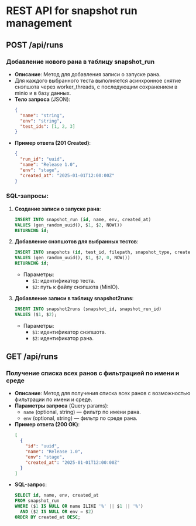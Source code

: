 # REST API for snapshot run management

## POST /api/runs
### Добавление нового рана в таблицу snapshot_run
- **Описание**: Метод для добавления записи о запуске рана. 
- Для каждого выбранного теста выполняется асинхронное снятие снэпшота через worker_threads, с последующим сохранением в minio и в базу данных.
- **Тело запроса** (JSON):
  ```json
  {
    "name": "string",
    "env": "string",
    "test_ids": [1, 2, 3]
  }
  ```
- **Пример ответа (201 Created)**:
  ```json
  {
    "run_id": "uuid",
    "name": "Release 1.0",
    "env": "stage",
    "created_at": "2025-01-01T12:00:00Z"
  }
  ```

### SQL-запросы:

1. **Создание записи о запуске рана**:
   ```sql
   INSERT INTO snapshot_run (id, name, env, created_at)
   VALUES (gen_random_uuid(), $1, $2, NOW())
   RETURNING id;
   ```

2. **Добавление снэпшотов для выбранных тестов**:
   ```sql
   INSERT INTO snapshots (id, test_id, filepath, snapshot_type, created_at)
   VALUES (gen_random_uuid(), $1, $2, 0, NOW())
   RETURNING id;
   ```

    - Параметры:
        - `$1`: идентификатор теста.
        - `$2`: путь к файлу снэпшота (MinIO).

3. **Добавление записи в таблицу snapshot2runs**:
   ```sql
   INSERT INTO snapshot2runs (snapshot_id, snapshot_run_id)
   VALUES ($1, $2);
   ```

    - Параметры:
        - `$1`: идентификатор снэпшота.
        - `$2`: идентификатор рана.


## GET /api/runs
### Получение списка всех ранов с фильтрацией по имени и среде
- **Описание**: Метод для получения списка всех ранов с возможностью фильтрации по имени и среде.
- **Параметры запроса** (Query params):
  - `name` (optional, string) — фильтр по имени рана.
  - `env` (optional, string) — фильтр по среде рана.
- **Пример ответа (200 OK)**:
  ```json
  [
    {
      "id": "uuid",
      "name": "Release 1.0",
      "env": "stage",
      "created_at": "2025-01-01T12:00:00Z"
    }
  ]
  ```
- **SQL-запрос**:
  ```sql
  SELECT id, name, env, created_at
  FROM snapshot_run
  WHERE ($1 IS NULL OR name ILIKE '%' || $1 || '%')
    AND ($2 IS NULL OR env = $2)
  ORDER BY created_at DESC;
  ```
